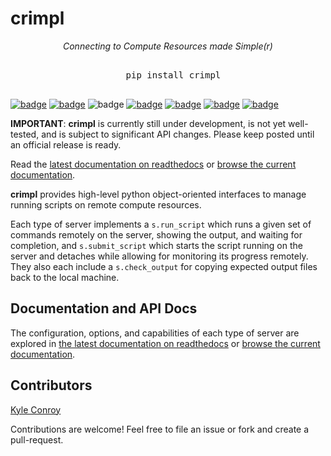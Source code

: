 # crimpl

<p align="center" style="text-align:center"><i>Connecting to Compute Resources made Simple(r)</i></p>

<pre align="center" style="text-align:center; font-family:monospace; margin: 30px">
  pip install crimpl
</pre>



[![badge](https://img.shields.io/badge/github-kecnry%2Fcrimpl-blue.svg)](https://github.com/kecnry/crimpl)
[![badge](https://img.shields.io/badge/pip-crimpl-lightgray.svg)](https://pypi.org/project/crimpl/)
![badge](https://img.shields.io/badge/python-3.6+-blue.svg)
[![badge](https://img.shields.io/badge/license-GPL3-blue.svg)](https://github.com/kecnry/crimpl/blob/master/LICENSE)
[![badge](https://travis-ci.com/kecnry/crimpl.svg?branch=master)](https://travis-ci.com/kecnry/crimpl)
[![badge](https://img.shields.io/codecov/c/github/kecnry/crimpl)](https://codecov.io/gh/kecnry/crimpl)
[![badge](https://readthedocs.org/projects/crimpl/badge/?version=latest)](https://crimpl.readthedocs.io/en/latest/?badge=latest)


**IMPORTANT**: **crimpl** is currently still under development, is not yet well-tested, and is subject to significant API changes.  Please keep posted until an official release is ready.

Read the [latest documentation on readthedocs](https://crimpl.readthedocs.io) or [browse the current documentation](./docs/index.md).


**crimpl** provides high-level python object-oriented interfaces to manage running scripts on remote compute resources.

Each type of server implements a `s.run_script` which runs a given set of commands remotely on the server, showing the output, and waiting for completion, and `s.submit_script` which starts the script running on the server and detaches while allowing for monitoring its progress remotely.  They also each include a `s.check_output` for copying expected output files back to the local machine.


## Documentation and API Docs

The configuration, options, and capabilities of each type of server are explored in [the latest documentation on readthedocs](https://crimpl.readthedocs.io) or [browse the current documentation](./docs/index.md).

## Contributors

[Kyle Conroy](https://github.com/kecnry)

Contributions are welcome!  Feel free to file an issue or fork and create a pull-request.
